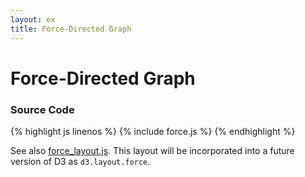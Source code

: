 ```yaml
---
layout: ex
title: Force-Directed Graph
---
```


# Force-Directed Graph

<div class="gallery" id="chart"> </div>
<link type="text/css" rel="stylesheet" href="force.css"/>
<script type="text/javascript" src="../d3.js"> </script>
<script type="text/javascript" src="force_layout.js"> </script>
<script type="text/javascript" src="force.js"> </script>

### Source Code

{% highlight js linenos %}
{% include force.js %}
{% endhighlight %}

See also [force_layout.js](force_layout.js). This layout will be incorporated
into a future version of D3 as `d3.layout.force`.
